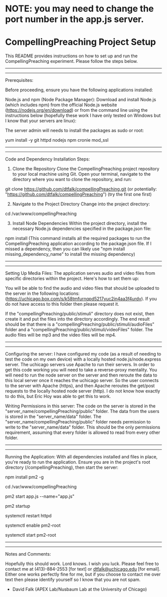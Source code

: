 NOTE: you may need to change the port number in the app.js server.
=================================
CompellingPreaching Project Setup
=================================

This README provides instructions on how to set up and run the CompellingPreaching experiment. Please follow the steps below.

-----------------------------------------------------------------------------
-----------------------------------------------------------------------------
Prerequisites:

Before proceeding, ensure you have the following applications installed:

Node.js and npm (Node Package Manager): Download and install Node.js (which includes npm) from the official Node.js website (https://nodejs.org/en/download) or from the command line using the instructions below (hopefully these work I have only tested on Windows but I know that your servers are linux):

The server admin will needs to install the packages as sudo or root:

yum install -y git httpd nodejs npm cronie mod_ssl

-----------------------------------------------------------------------------
-----------------------------------------------------------------------------
Code and Dependency Installation Steps:

1. Clone the Repository
Clone the CompellingPreaching project repository to your local machine using Git. Open your terminal, navigate to the directory where you want to clone the repository, and run:

git clone https://github.com/dtfalk/compellingPreaching.git
(or potentially: "https://github.com/dtfalk/compellingPreaching")
(try the first one first)

2. Navigate to the Project Directory
Change into the project directory:

cd /var/www/compellingPreaching


3. Install Node Dependencies
Within the project directory, install the necessary Node.js dependencies specified in the package.json file:

npm install
(This command installs all the required packages to run the CompellingPreaching application according to the package.json file. If I missed a dependency, then you can likely use "npm install missing_dependency_name" to install the missing dependency)



-----------------------------------------------------------------------------
-----------------------------------------------------------------------------
Setting Up Media Files:
The application serves audio and video files from specific directories within the project. Here's how to set them up:

You will be able to find the audio and video files that should be uploaded to the server in the following locations:
(https://uchicago.box.com/s/k58tmfurnqpd5217yuc2in4aa3f4urdv).
If you do not have access to this folder then please request it.

If the "compellingPreaching/public/stimuli" directory does not exist, then create it and put the files into the directory accordingly. The end result should be that there is a "compellingPreaching/public/stimuli/audioFiles" folder and a "compellingPreaching/public/stimuli/videoFiles" folder. The audio files will be mp3 and the video files will be mp4.

-----------------------------------------------------------------------------
-----------------------------------------------------------------------------
Configuring the server:
I have configured my code (as a result of needing to test the code on my own device) with a locally hosted node.js/node.express server. The uchicago servers use Apache to run their servers. In order to get this code working you will need to take a reverse-proxy mentality. You will need to run the node server on the server and then reroute the data to this local server once it reaches the uchicago server. So the user connects to the server with Apache (https), and then Apache reroutes the get/post requests to the locally hosted node server (http). I do not know how exactly to do this, but Eric Hoy was able to get this to work.

Writing Permissions in this server:
The code on the server is stored in the "server_name/compellingPreaching/public" folder. The data from the users is stored in the "server_name/data" folder. The "server_name/compellingPreaching/public" folder needs permission to write to the "server_name/data" folder. This should be the only permissions requirement, assuming that every folder is allowed to read from every other folder. 

-----------------------------------------------------------------------------
-----------------------------------------------------------------------------

Running the Application:
With all dependencies installed and files in place, you're ready to run the application. Ensure you are in the project's root directory (/compellingPreaching), then start the server:

npm install pm2 -g

cd /var/www/compellingPreaching

pm2 start app.js --name="app.js"

pm2 startup

systemctl restart httpd

systemctl enable pm2-root

systemctl start pm2-root

-----------------------------------------------------------------------------
-----------------------------------------------------------------------------
Notes and Comments:

Hopefully this should work. Lord knows. I wish you luck. Please feel free to contact me at (413)-884-2553 [for text] or dtfalk@uchicago.edu [for email]. Either one works perfectly fine for me, but if you choose to contact me over text then please identify yourself so I know that you are not spam. 

- David Falk (APEX Lab/Nusbaum Lab at the University of Chicago)